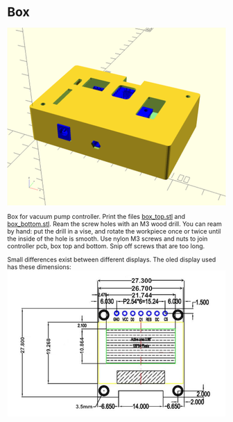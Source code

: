 # Box
![box](../../images/box.png  "enclosure")

Box for vacuum pump controller. Print the files [box_top.stl](box_top.stl) and [box_bottom.stl](box_bottom.stl). Ream the screw holes with an M3 wood drill. You can ream by hand: put the drill in a vise, and rotate the workpiece once or twice until the inside of the hole is smooth. Use nylon M3 screws and nuts to join controller pcb, box top and bottom. Snip off screws that are too long.

Small differences exist between different displays. The oled display used has these dimensions:
![oled](../../images/oled.jpg  "oled 128x64, SSD1306, SPI, 7pin")

